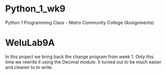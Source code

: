 # Python_1_wk9
Python 1 Programming Class - Metro Community College (Assignments)

# WeluLab9A
In this project we bring back the change program from week 1. Only this time we rewrite it using the Decimal module. It turned out to be much easier and cleaner to 
to write.